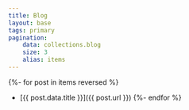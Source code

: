 ```yaml
---
title: Blog
layout: base
tags: primary
pagination:
    data: collections.blog
    size: 3
    alias: items
---
```

{%- for post in items reversed %}
- [{{ post.data.title }}]({{ post.url }})
{%- endfor %}